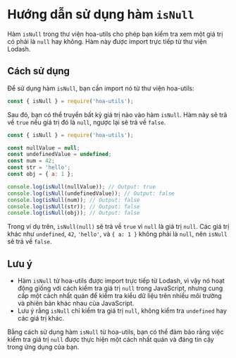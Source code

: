 # Hướng dẫn sử dụng hàm `isNull`

Hàm `isNull` trong thư viện hoa-utils cho phép bạn kiểm tra xem một giá trị có phải là `null` hay không. Hàm này được import trực tiếp từ thư viện Lodash.

## Cách sử dụng

Để sử dụng hàm `isNull`, bạn cần import nó từ thư viện hoa-utils:

```javascript
const { isNull } = require('hoa-utils');
```

Sau đó, bạn có thể truyền bất kỳ giá trị nào vào hàm `isNull`. Hàm này sẽ trả về `true` nếu giá trị đó là `null`, ngược lại sẽ trả về `false`.

```javascript
const { isNull } = require('hoa-utils');

const nullValue = null;
const undefinedValue = undefined;
const num = 42;
const str = 'hello';
const obj = { a: 1 };

console.log(isNull(nullValue)); // Output: true
console.log(isNull(undefinedValue)); // Output: false
console.log(isNull(num)); // Output: false
console.log(isNull(str)); // Output: false
console.log(isNull(obj)); // Output: false
```

Trong ví dụ trên, `isNull(null)` sẽ trả về `true` vì `null` là giá trị `null`. Các giá trị khác như `undefined`, `42`, `'hello'`, và `{ a: 1 }` không phải là `null`, nên `isNull` sẽ trả về `false`.

## Lưu ý

- Hàm `isNull` từ hoa-utils được import trực tiếp từ Lodash, vì vậy nó hoạt động giống với cách kiểm tra giá trị `null` trong JavaScript, nhưng cung cấp một cách nhất quán để kiểm tra kiểu dữ liệu trên nhiều môi trường và phiên bản khác nhau của JavaScript.
- Lưu ý rằng `isNull` chỉ kiểm tra giá trị `null`, không kiểm tra `undefined` hay các giá trị khác.

Bằng cách sử dụng hàm `isNull` từ hoa-utils, bạn có thể đảm bảo rằng việc kiểm tra giá trị `null` được thực hiện một cách nhất quán và đáng tin cậy trong ứng dụng của bạn.
